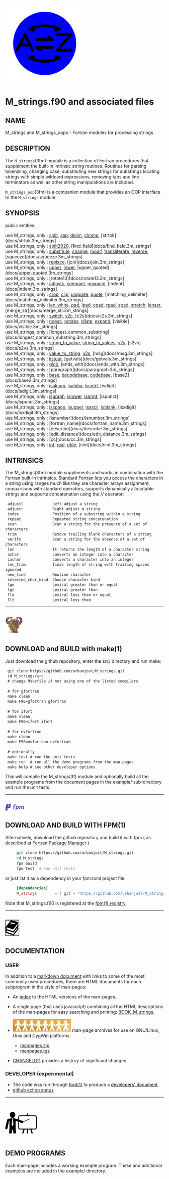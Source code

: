 ![string](docs/images/strings_small.gif)
# M_strings.f90 and associated files

## NAME
   M_strings and M_strings_oops - Fortran modules for processing strings

## DESCRIPTION
The `M_strings`(3fm) module is a collection of Fortran procedures that
supplement the built-in intrinsic string routines.  Routines for parsing
tokenizing, changing case, substituting new strings for substrings
locating strings with simple wildcard expressions, removing tabs and
line terminators as well as other string manipulations are included.

`M_strings_oop`(3fm) is a companion module that provides an OOP interface
to the `M_strings` module.

## SYNOPSIS
public entities:

   use M_strings, only : [split](docs/split.3m_strings), [sep](docs/sep.3m_strings), [delim](docs/delim.3m_strings), [chomp](docs/chomp.3m_strings), [strtok](docs/strtok.3m_strings]             
   use M_strings, only : [split2020](docs/split2020.3m_strings), [find_field](docs/find_field.3m_strings]             
   use M_strings, only : [substitute](docs/substitute.3m_strings), [change](docs/change.3m_strings), [modif](docs/modif.3m_strings), [transliterate](docs/transliterate.3m_strings), [reverse](docs/reverse.3m_strings), [squeeze](docs/squeeze.3m_strings]             
   use M_strings, only : [replace](docs/replace.3m_strings), [join](docs/join.3m_strings]             
   use M_strings, only : [upper](docs/upper.3m_strings), [lower](docs/lower.3m_strings), [upper_quoted](docs/upper_quoted.3m_strings]             
   use M_strings, only : [rotate13](docs/rotate13.3m_strings]             
   use M_strings, only : [adjustc](docs/adjustc.3m_strings), [compact](docs/compact.3m_strings), [nospace](docs/nospace.3m_strings), [indent](docs/indent.3m_strings]             
   use M_strings, only : [crop](docs/crop.3m_strings), [clip](docs/clip.3m_strings), [unquote](docs/unquote.3m_strings), [quote](docs/quote.3m_strings), [matching_delimiter](docs/matching_delimiter.3m_strings]             
   use M_strings, only : [len_white](docs/len_white.3m_strings), [pad](docs/pad.3m_strings), [lpad](docs/lpad.3m_strings), [cpad](docs/cpad.3m_strings), [rpad](docs/rpad.3m_strings), [zpad](docs/zpad.3m_strings), [stretch](docs/stretch.3m_strings), [lenset](docs/lenset.3m_strings), [merge_str](docs/merge_str.3m_strings]             
   use M_strings, only : [switch](docs/switch.3m_strings), [s2c](docs/s2c.3m_strings), [c2s](docs/c2s.3m_strings]             
   use M_strings, only : [noesc](docs/noesc.3m_strings), [notabs](docs/notabs.3m_strings), [dilate](docs/dilate.3m_strings), [expand](docs/expand.3m_strings), [visible](docs/visible.3m_strings]             
   use M_strings, only : [longest_common_substring](docs/longest_common_substring.3m_strings]             
   use M_strings, only : [string_to_value](docs/string_to_value.3m_strings), [string_to_values](docs/string_to_values.3m_strings), [s2v](docs/s2v.3m_strings), [s2vs](docs/s2vs.3m_strings]             
   use M_strings, only : [value_to_string](docs/value_to_string.3m_strings), [v2s](docs/v2s.3m_strings), [msg](docs/msg.3m_strings]             
   use M_strings, only : [listout](docs/listout.3m_strings), [getvals](docs/getvals.3m_strings]             
   use M_strings, only : [glob](docs/glob.3m_strings), [ends_with](docs/ends_with.3m_strings]             
   use M_strings, only : [paragraph](docs/paragraph.3m_strings]             
   use M_strings, only : [base](docs/base.3m_strings), [decodebase](docs/decodebase.3m_strings), [codebase](docs/codebase.3m_strings), [base2](docs/base2.3m_strings]             
   use M_strings, only : [isalnum](docs/isalnum.3m_strings), [isalpha](docs/isalpha.3m_strings), [iscntrl](docs/iscntrl.3m_strings), [isdigit](docs/isdigit.3m_strings]             
   use M_strings, only : [isgraph](docs/isgraph.3m_strings), [islower](docs/islower.3m_strings), [isprint](docs/isprint.3m_strings), [ispunct](docs/ispunct.3m_strings]             
   use M_strings, only : [isspace](docs/isspace.3m_strings), [isupper](docs/isupper.3m_strings), [isascii](docs/isascii.3m_strings), [isblank](docs/isblank.3m_strings), [isxdigit](docs/isxdigit.3m_strings]             
   use M_strings, only : [isnumber](docs/isnumber.3m_strings]             
   use M_strings, only : [fortran_name](docs/fortran_name.3m_strings]             
   use M_strings, only : [describe](docs/describe.3m_strings]             
   use M_strings, only : [edit_distance](docs/edit_distance.3m_strings]             
   use M_strings, only : [cc](docs/cc.3m_strings]             
   use M_strings, only : [int](docs/int.3m_strings), [real](docs/real.3m_strings), [dble](docs/dble.3m_strings), [nint](docs/nint.3m_strings]             

## INTRINSICS

The M_strings(3fm) module supplements and works in combination with
the Fortran built-in intrinsics. Standard Fortran lets you access the
characters in a string using ranges much like they are character arrays
assignment, comparisons with standard operators, supports dynamically
allocatable strings and supports concatenation using the // operator:

     adjustl             Left adjust a string
     adjustr             Right adjust a string
     index               Position of a substring within a string
     repeat              Repeated string concatenation
     scan                Scan a string for the presence of a set of characters
     trim                Remove trailing blank characters of a string
     verify              Scan a string for the absence of a set of characters
     len                 It returns the length of a character string
     achar               converts an integer into a character
     iachar              converts a character into an integer
     len_trim            finds length of string with trailing spaces ignored
     new_line            Newline character
     selected_char_kind  Choose character kind
     lge                 Lexical greater than or equal
     lgt                 Lexical greater than
     lle                 Lexical less than or equal
     llt                 Lexical less than

---
![gmake](docs/images/gnu.gif)
---

## DOWNLOAD and BUILD with make(1)
Just download the github repository, enter the src/ directory and run make:

     git clone https://github.com/urbanjost/M_strings.git
     cd M_strings/src
     # change Makefile if not using one of the listed compilers

     # for gfortran
     make clean
     make F90=gfortran gfortran

     # for ifort
     make clean
     make F90=ifort ifort

     # for nvfortran
     make clean
     make F90=nvfortran nvfortran

     # optionally
     make test # run the unit tests
     make run  # run all the demo programs from the man-pages
     make help # see other developer options

This will compile the M_strings(3f) module and optionally build all the
example programs from the document pages in the example/ sub-directory
and run the unit tests.

---
![fpm](docs/images/fpm_logo.gif)
---

## DOWNLOAD AND BUILD WITH FPM(1)

Alternatively, download the github repository and build it with
fpm ( as described at [Fortran Package Manager](https://github.com/fortran-lang/fpm) )

```bash
     git clone https://github.com/urbanjost/M_strings.git
     cd M_strings
     fpm build
     fpm test  # run unit tests
```

or just list it as a dependency in your fpm.toml project file.

```toml
     [dependencies]
     M_strings        = { git = "https://github.com/urbanjost/M_strings.git" ,tag="v1.0.1"}
```

Note that M_strings.f90 is registered at the [fpm(1) registry](https://github.com/fortran-lang/fpm-registry)

---
![docs](docs/images/docs.gif)
---

## DOCUMENTATION

### USER

   In addition to a [markdown document](docs/HIGHLIGHTS.md)  with links to
   some of the most commonly used procedures, there are HTML documents for each
   subprogram in the style of man-pages:

 - An [index](https://urbanjost.github.io/M_strings/man3.html) to the HTML versions
   of the man-pages.

 - A single page (that uses javascript) combining all the HTML descriptions of the man-pages
   for easy searching and printing:
   [BOOK_M_strings](https://urbanjost.github.io/M_strings/BOOK_M_strings.html).

 - ![man-pages](docs/images/manpages.gif) man-page archives for use on GNU/Linux, Unix and CygWin platforms:
    + [manpages.zip](https://urbanjost.github.io/M_strings/manpages.zip)
    + [manpages.tgz](https://urbanjost.github.io/M_strings/manpages.tgz)
 - [CHANGELOG](docs/CHANGELOG.md) provides a history of significant changes

### DEVELOPER (__experimental__)

 - The code was run through [ford(1)](https://politicalphysicist.github.io/ford-fortran-documentation.html)
   to produce a [developers' document](https://urbanjost.github.io/M_strings/fpm-ford/index.html).
 - [github action status](docs/STATUS.md)

---
![demos](docs/images/demo.gif)
---

## DEMO PROGRAMS

Each man-page includes a working example program. These and additional
examples are included in the example/ directory.
